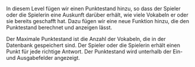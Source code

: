 In diesem Level fügen wir einen Punktestand hinzu, so dass der Spieler oder die Spielerin eine Auskunft darüber erhält, wie viele Vokabeln er oder sie bereits geschafft hat. Dazu fügen wir eine neue Funktion hinzu, die den Punktestand berechnet und anzeigen lässt.

Der Maximale Punktestand ist die Anzahl der Vokabeln, die in der Datenbank gespeichert sind. Der Spieler oder die Spielerin erhält einen Punkt für jede richtige Antwort. Der Punktestand wird unterhalb der Ein- und Ausgabefelder angezeigt.